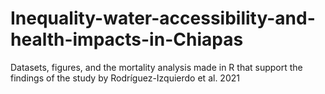 # Inequality-water-accessibility-and-health-impacts-in-Chiapas
Datasets, figures, and the mortality analysis made in R that support the findings of the study by Rodríguez-Izquierdo et al. 2021
